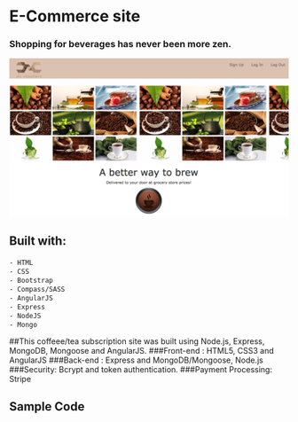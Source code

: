 # E-Commerce site 
### Shopping for beverages has never been more zen.
![Alt text](images/landing_eCommerce.png "E-Commerce Landing")
## Built with:
```
- HTML
- CSS
- Bootstrap
- Compass/SASS
- AngularJS
- Express
- NodeJS
- Mongo
```
##This coffeee/tea subscription site was built using Node.js, Express, MongoDB, Mongoose and AngularJS. 
###Front-end : HTML5, CSS3 and AngularJS
###Back-end : Express and MongoDB/Mongoose, Node.js
###Security: Bcrypt and token authentication.
###Payment Processing: Stripe

## Sample Code
```
```